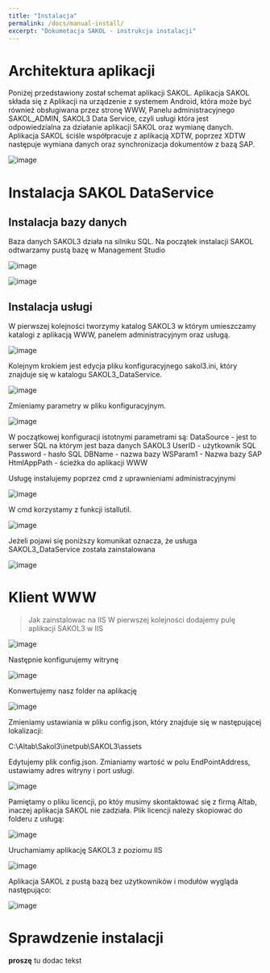 ```yaml
---
title: "Instalacja"
permalink: /docs/manual-install/
excerpt: "Dokumetacja SAKOL - instrukcja instalacji"
---
```


# Architektura aplikacji
Poniżej przedstawiony został schemat aplikacji SAKOL. Aplikacja SAKOL składa się z Aplikacji na urządzenie z systemem Android, która może być również obsługiwana przez stronę WWW, Panelu administracyjnego SAKOL_ADMIN, SAKOL3 Data Service, czyli usługi która jest odpowiedzialna za działanie aplikacji SAKOL oraz wymianę danych. Aplikacja SAKOL ściśle współpracuje z aplikacją XDTW, poprzez XDTW następuje wymiana danych oraz synchronizacja dokumentów z bazą SAP. 

![image](https://user-images.githubusercontent.com/93259107/144219348-7c4014b1-b5a0-4d63-8fd9-09b2ffb5db86.png)

# Instalacja SAKOL DataService
## Instalacja bazy danych

Baza danych SAKOL3 działa na silniku SQL. Na początek instalacji SAKOL odtwarzamy pustą bazę w Management Studio

![image](https://user-images.githubusercontent.com/93259107/144235718-c351084f-6db9-4970-9fc2-92f2c1125ebe.png)

![image](https://user-images.githubusercontent.com/93259107/144236015-f14b38f0-e7a9-40d7-9c82-78ba69e15c9f.png)


## Instalacja usługi
W pierwszej kolejności tworzymy katalog SAKOL3 w którym umieszczamy katalogi z aplikacją WWW, panelem administracyjnym oraz usługą.

![image](https://user-images.githubusercontent.com/93259107/144237890-1ff27912-4976-4437-afda-64d61150f880.png)

Kolejnym krokiem jest edycja pliku konfiguracyjnego sakol3.ini, który znajduje się w katalogu SAKOL3_DataService.

![image](https://user-images.githubusercontent.com/93259107/144241631-4522f740-35ca-4807-8210-c14dec022ab3.png)

Zmieniamy parametry w pliku konfiguracyjnym.

![image](https://user-images.githubusercontent.com/93259107/147466691-626fb4c5-b422-4e69-9785-338ad42ff103.png)


W początkowej konfiguracji istotnymi parametrami są:
DataSource - jest to serwer SQL na którym jest baza danych SAKOL3
UserID - użytkownik SQL
Password - hasło SQL
DBName - nazwa bazy 
WSParam1 - Nazwa bazy SAP
HtmlAppPath - ścieżka do aplikacji WWW

Usługę instalujemy poprzez cmd z uprawnieniami administracyjnymi

![image](https://user-images.githubusercontent.com/93259107/144231064-8b4fb001-aa91-48c3-bba7-7a37f432bac1.png)

W cmd korzystamy z funkcji istallutil. 

![image](https://user-images.githubusercontent.com/93259107/144232784-b0c5285f-70f1-435a-8aa5-fb82c43ff701.png)

Jeżeli pojawi się poniższy komunikat oznacza, że usługa SAKOL3_DataService została zainstalowana

![image](https://user-images.githubusercontent.com/93259107/144233078-f430c7ee-e695-4bf2-81ba-58433f598685.png)



# Klient WWW
> Jak zainstalowac na IIS
W pierwszej kolejności dodajemy pulę aplikacji SAKOL3 w IIS

![image](https://user-images.githubusercontent.com/93259107/147079207-7f20cf91-b177-42a8-adbe-515b8a03ef2b.png)

Następnie konfigurujemy witrynę 

![image](https://user-images.githubusercontent.com/93259107/147083333-a6670db8-6704-47bd-aedb-9d08096e5f9d.png)

Konwertujemy nasz folder na aplikację 

![image](https://user-images.githubusercontent.com/93259107/147083597-8ddd8786-0ba5-4087-8ccf-414e32e7d7d5.png)

Zmieniamy ustawiania w pliku config.json, który znajduje się w następującej lokalizacji:

C:\Altab\Sakol3\inetpub\SAKOL3\assets

Edytujemy plik config.json. Zmianiamy wartość w polu EndPointAddress, ustawiamy adres witryny i port usługi.

![image](https://user-images.githubusercontent.com/93259107/147466858-5e653165-03c0-4494-8731-613856fc65ef.png)

Pamiętamy o pliku licencji, po któy musimy skontaktować się z firmą Altab, inaczej aplikacja SAKOL nie zadziała. Plik licencji należy skopiować do folderu z usługą:

![image](https://user-images.githubusercontent.com/93259107/147467202-4d270622-ee43-464e-919d-62778c7c9050.png)


Uruchamiamy aplikację SAKOL3 z poziomu IIS

![image](https://user-images.githubusercontent.com/93259107/147467174-76254d86-064b-4ed7-a0f5-f6969c79c411.png)

Aplikacja SAKOL z pustą bazą bez użytkowników i modułów wygląda następująco:

![image](https://user-images.githubusercontent.com/93259107/147467393-779f76ac-7a4e-418c-b5e8-3b7bb3ee43ad.png)


# Sprawdzenie instalacji
**proszę** tu dodac tekst
